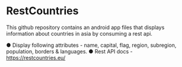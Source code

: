 # RestCountries

This github repository contains an android app files that displays information about
countries in asia  by consuming a rest api.

● Display following attributes - name, capital, flag, region, subregion, population, borders &
languages.
● Rest API docs - https://restcountries.eu/ 